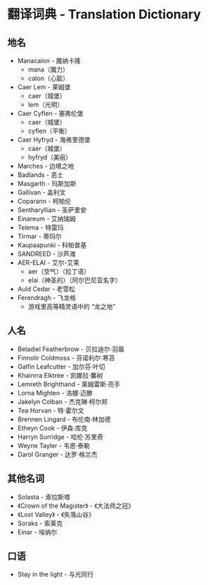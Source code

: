 # 翻译词典 - Translation Dictionary


## 地名

* Manacalon - 魔纳卡隆
  * mana（魔力）
  * calon（心脏）
* Caer Lem - 莱姆堡
  * caer（城堡）
  * lem（光明）
* Caer Cyflen - 塞弗伦堡
  * caer（城堡）
  * cyflen（平衡）
* Caer Hyfryd - 海弗里德堡
  * caer（城堡）
  * hyfryd（美丽）
* Marches - 边境之地
* Badlands - 恶土
* Masgarth - 玛斯加斯
* Gallivan - 盖利文
* Coparann - 柯帕伦
* Sentharyllian - 圣萨里安
* Einareum - 艾纳瑞姆
* Telema - 特雷玛
* Tirmar - 蒂玛尔
* Kaupaapunki - 科帕普基
* SANDREED - 沙芦滩
* AER-ELAI - 艾尔-艾莱
  * aer（空气）（拉丁语）
  * elai（神圣的）（阿尔巴尼亚名字）
* Auld Cedar - 老雪松
* Ferendragh - 飞龙格
  * 游戏里高等精灵语中的 “龙之地”

## 人名

* Beladiel Featherbrow - 贝拉迪尔·羽眉
* Finnolir Coldmoss - 芬诺利尔·寒苔
* Galfin Leafcutter - 加尔芬·叶切
* Khainrra Elktree - 凯娜拉·麋树
* Lemreth Brighthand - 莱姆雷斯·亮手
* Lorna Mighten - 洛娜·迈滕
* Jakelyn Colban - 杰克琳·柯尔邦
* Tea Horvan - 特·霍尔文
* Brennen Lingard - 布伦南·林加德
* Etheyn Cook - 伊森·库克
* Harryn Surridge - 哈伦·苏里奇
* Weyne Tayler - 韦恩·泰勒
* Darol Granger - 达罗·格兰杰

## 其他名词

* Solasta - 索拉斯塔
* 《Crown of the Magister》 - 《大法师之冠》
* 《Lost Valley》 - 《失落山谷》
* Soraks - 索莱克
* Einar - 埃纳尔

## 口语
* Stay in the light - 与光同行